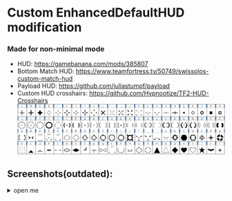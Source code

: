 # Custom EnhancedDefaultHUD modification
### Made for non-minimal mode

* HUD: https://gamebanana.com/mods/385807
* Bottom Match HUD: https://www.teamfortress.tv/50749/swissolos-custom-match-hud
* Payload HUD: https://github.com/juliastumpf/payload
* Custom HUD crosshairs: https://github.com/Hypnootize/TF2-HUD-Crosshairs
![Custom Crosshairs](https://raw.githubusercontent.com/Hypnootize/TF2-Hud-Crosshairs/master/crosshairs/TF2Crosshairs.png)

## Screenshots(outdated):
<details><summary>open me</summary>

![Unobstructive healing target overlay + HUD itself](https://user-images.githubusercontent.com/47220198/236429471-0ec7e0dd-1b8d-478d-96b1-53ae592767bd.jpg)
![Unobstructive taunt menu](https://user-images.githubusercontent.com/47220198/236429679-f810405b-9b20-40ef-97c8-b40a9c761b03.jpg)
![Centered demoman charge + stickybomb launcher charge](https://user-images.githubusercontent.com/47220198/236429700-7d6d1729-375d-4937-982e-7b43771bb689.jpg)
</details>